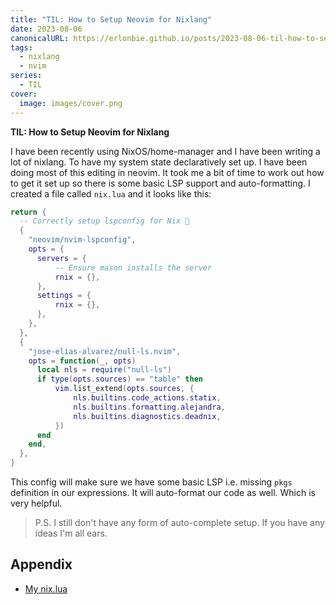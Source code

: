 ```yaml
---
title: "TIL: How to Setup Neovim for Nixlang"
date: 2023-08-06
canonicalURL: https://erlonbie.github.io/posts/2023-08-06-til-how-to-setup-neovim-for-nixlang
tags:
  - nixlang
  - nvim
series:
  - TIL
cover:
  image: images/cover.png
---
```


**TIL: How to Setup Neovim for Nixlang**

I have been recently using NixOS/home-manager and I have been writing a lot of nixlang. To have my system state
declaratively set up. I have been doing most of this editing in neovim. It took me a bit of time to work out how to get
it set up so there is some basic LSP support and auto-formatting. I created a file called `nix.lua` and it looks like this:

```lua
return {
  -- Correctly setup lspconfig for Nix 🚀
  {
    "neovim/nvim-lspconfig",
    opts = {
      servers = {
          -- Ensure mason installs the server
          rnix = {},
      },
      settings = {
          rnix = {},
      },
    },
  },
  {
    "jose-elias-alvarez/null-ls.nvim",
    opts = function(_, opts)
      local nls = require("null-ls")
      if type(opts.sources) == "table" then
          vim.list_extend(opts.sources, {
              nls.builtins.code_actions.statix,
              nls.builtins.formatting.alejandra,
              nls.builtins.diagnostics.deadnix,
          })
      end
    end,
  },
}
```

This config will make sure we have some basic LSP i.e. missing `pkgs` definition in our expressions. It will 
auto-format our code as well. Which is very helpful.


> P.S. I still don't have any form of auto-complete setup. If you have any ideas I'm all ears.

## Appendix

- [My nix.lua](https://gitlab.com/hmajid2301/dotfiles/-/blob/618ea7283587c19b76e860a7a7fd20c0c1ba53e2/home-manager/editors/nvim/config/lua/plugins/nix.lua)

